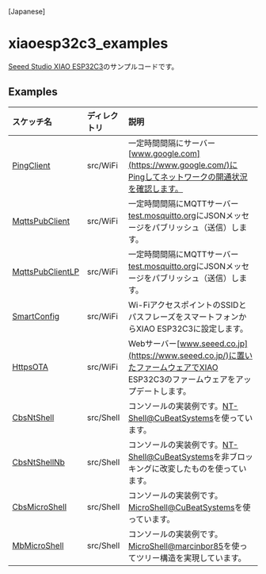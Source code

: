 [Japanese]

# xiaoesp32c3_examples

[Seeed Studio XIAO ESP32C3](https://wiki.seeedstudio.com/XIAO_ESP32C3_Getting_Started/)のサンプルコードです。

## Examples

| スケッチ名 | ディレクトリ | 説明 |
| :--- | :--- | :--- |
| [PingClient](src/WiFi/PingClient) | src/WiFi | 一定時間間隔にサーバー[www.google.com](https://www.google.com/)にPingしてネットワークの開通状況を確認します。 |
| [MqttsPubClient](src/WiFi/MqttsPubClient) | src/WiFi | 一定時間間隔にMQTTサーバー[test.mosquitto.org](https://test.mosquitto.org/)にJSONメッセージをパブリッシュ（送信）します。 |
| [MqttsPubClientLP](src/WiFi/MqttsPubClientLP) | src/WiFi | 一定時間間隔にMQTTサーバー[test.mosquitto.org](https://test.mosquitto.org/)にJSONメッセージをパブリッシュ（送信）します。 |
| [SmartConfig](src/WiFi/SmartConfig) | src/WiFi | Wi-FiアクセスポイントのSSIDとパスフレーズをスマートフォンからXIAO ESP32C3に設定します。 |
| [HttpsOTA](src/WiFi/HttpsOTA) | src/WiFi | Webサーバー[www.seeed.co.jp](https://www.seeed.co.jp/)に置いたファームウェアでXIAO ESP32C3のファームウェアをアップデートします。 |
| [CbsNtShell](src/Shell/CbsNtShell) | src/Shell | コンソールの実装例です。[NT-Shell@CuBeatSystems](https://cubeatsystems.com/ntshell/index.html)を使っています。 |
| [CbsNtShellNb](src/Shell/CbsNtShellNb) | src/Shell | コンソールの実装例です。[NT-Shell@CuBeatSystems](https://cubeatsystems.com/ntshell/index.html)を非ブロッキングに改変したものを使っています。 |
| [CbsMicroShell](src/Shell/CbsMicroShell) | src/Shell | コンソールの実装例です。[MicroShell@CuBeatSystems](https://cubeatsystems.com/microshell/index.html)を使っています。 |
| [MbMicroShell](src/Shell/MbMicroShell) | src/Shell | コンソールの実装例です。[MicroShell@marcinbor85](https://github.com/marcinbor85/microshell)を使ってツリー構造を実現しています。 |
